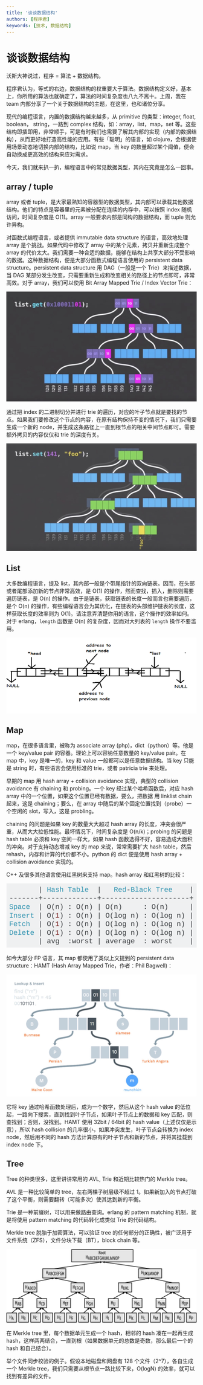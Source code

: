 ```yaml
---
title: '谈谈数据结构'
authors: [程序君]
keywords: [技术, 数据结构]
---
```


# 谈谈数据结构

沃斯大神说过，程序 = 算法 + 数据结构。

程序君认为，等式的右边，数据结构的权重要大于算法。数据结构定义好，基本上，你所用的算法也就确定了，算法的时间复杂度也八九不离十。上周，我在 team 内部分享了一个关于数据结构的主题，在这里，也和诸位分享。

现代的编程语言，内置的数据结构越来越多，从 primitive 的类型：integer, float, boolean， string，一路到 complex 结构，如：array，list，map，set 等。这些结构即插即用，非常顺手，可是有时我们也需要了解其内部的实现（内部的数据结构），从而更好地打造高性能的应用。有些「聪明」的语言，如 clojure，会根据使用场景动态地切换内部的结构，比如说 map，当 key 的数量超过某个阈值，便会自动换成更高效的结构来应对需求。

今天，我们就来扒一扒，编程语言中的常见数据类型，其内在究竟是怎么一回事。

## array / tuple

array 或者 tuple，是大家最熟知的容器型的数据类型，其内部可以承载其他数据结构。他们的特点是容器里的元素被分配在连续的内存中，可以按照 index 随机访问，时间复杂度是 O(1)。array 一般要求内部是同构的数据结构，而 tuple 则允许异构。

对函数式编程语言，或者提供 immutable data structure 的语言，高效地处理 array 是个挑战。如果代码中修改了 array 中的某个元素，拷贝并重新生成整个 array 的代价太大。我们需要一种合适的数据，能够在结构上共享大部分不受影响的数据。这种数据结构，便是大部分函数式编程语言使用的 persistent data structure。persistent data structure 用 DAG（一般是一个 Trie）来描述数据，当 DAG 某部分发生改变，只需要重新生成和改变相关的路径上的节点即可，非常高效。对于 array，我们可以使用 Bit Array Mapped Trie / Index Vector Trie：

![](assets/iamt.jpg)

通过把 index 的二进制切分并进行 trie 的遍历，对应的叶子节点就是要找的节点。如果我们要修改这个节点的内容，在原有结构保持不变的情况下，我们只需要生成一个新的 node，并生成这条路径上一直到根节点的相关中间节点即可。需要额外拷贝的内容仅仅和 trie 的深度有关。

![](assets/iamt1.jpg)

## List

大多数编程语言，提及 list，其内部一般是个带尾指针的双向链表。因而，在头部或者尾部添加新的节点非常高效，是 O(1) 的操作，然而查找，插入，删除则需要遍历链表，是 O(n) 的操作。由于是链表，获取链表的长度一般而言也需要遍历，是个 O(n) 的操作，有些编程语言会为其优化，在链表的头部维护链表的长度，这样获取长度的效率则为 O(1)。请注意弄清楚你用的语言，这个操作的效率如何。对于 erlang，``length`` 函数是 O(n) 的复杂度，因而对大列表的 ``length`` 操作不要滥用。

![](assets/double-linklist.png)

## Map

map，在很多语言里，被称为 associate array (php)，dict（python）等。他是一个 key/value pair 的容器。理论上可以容纳任意数量的 key/value pair。在 map 中，key 是唯一的，key 和 value 一般都可以是任意数据结构。当 key 只能是 string 时，有些语言会使用标准的 trie，或者 patricia trie 来处理。

早期的 map 用 hash array + collision avoidance 实现，典型的 collision avoidance 有 chaining 和 probing。一个 key 经过某个哈希函数后，对应 hash array 中的一个位置，如果这个位置已经有数据，要么，把数据 用 linklist chain 起来，这是 chaining；要么，在 array 中随后的某个固定位置找到（probe）一个空闲的 slot，写入，这是 probling。

chaining 的问题是如果 key 的数量大大超过 hash array 的长度，冲突会很严重，从而大大拉低性能。最坏情况下，时间复杂度是 O(n/k)；probing 的问题是 hash table 必须和 key 空间一样大，如果 hash 函数选得不好，容易造成大面积的冲突。对于支持动态增减 key 的 map 来说，常常需要扩大 hash table，然后 rehash，内存和计算的代价都不小。python 的 dict 便是使用 hash array + collision avoidance 实现的。

C++ 及很多其他语言使用红黑树来支持 map。hash array 和红黑树的比较：

![](assets/hash_vs_rb.webp)

如今大部分 FP 语言，其 map 都使用了类似上文提到的 persistent data structure：HAMT (Hash Array Mapped Trie，作者：Phil Bagwell)：

![](assets/hamt.jpg)

它将 key 通过哈希函数处理后，成为一个数字，然后从这个 hash value 的低位起，一路向下搜索，直到找到叶子节点，如果叶子节点上的数据和 key 匹配，则查找到；否则，没找到。HAMT 使用 32bit / 64bit 的 hash value（上述仅仅是示意），所以 hash collision 的几率很小，如果冲突发生，叶子节点会转换为 index node，然后用不同的 hash 方法计算原有的叶子节点和新的节点，并将其挂载到 index node 下。

## Tree

Tree 的种类很多，这里讲讲常用的 AVL, Trie 和近期比较热门的 Merkle tree。

AVL 是一种比较简单的 tree，左右两棵子树层级不超过 1。如果新加入的节点打破了这个平衡，则需要翻转（可能多次）使其达到新的平衡。

Trie 是一种前缀树，可以用来做路由查询。erlang 的 pattern matching 机制，就是将使用 pattern matching 的代码转化成类似 Trie 的代码结构。

Merkle tree 脱胎于加密算法，可以验证 tree 的任何部分的正确性，被广泛用于文件系统（ZFS），文件分块下载（BT），block chain 等。

![](assets/merkle.png)

在 Merkle tree 里，每个数据单元生成一个 hash，相邻的 hash 凑在一起再生成 hash，这样两两结合，一直到根（如果数据单元的总数是奇数，那么最后一个的 hash 和自己结合）。

举个文件同步校验的例子。假设本地磁盘和网盘有 128 个文件（2^7），各自生成一个 Merkle tree，我们只需要从根节点一路比较下来，O(logN) 的效率，就可以找到有差异的文件。
